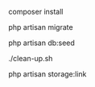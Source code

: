composer install

php artisan migrate

php artisan db:seed

./clean-up.sh

php artisan storage:link
